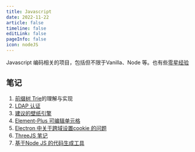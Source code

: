 ```yaml
---
title: Javascript   
date: 2022-11-22    
article: false
timeline: false
editLink: false 
pageInfo: false
icon: nodeJS   
---    
```


Javascript 编码相关的项目，包括但不限于Vanilla、Node 等。也有些[零星经验](./experience/README.md)    

## 笔记    

1. [前缀树 Trie](./trie/README.md)的理解与实现    
2. [LDAP 认证](./ldap-auth/README.md)  
3. [建议的壁纸引擎](./simple-wallpaper-engine/README.md)
4. [Element-Plus 可编辑单元格](./editable-cell/README.md)  
5. [Electron 中关于跨域设置cookie 的问题](./electron/README.md)  
6. [ThreeJS 笔记](./threejs/README.md)  
7. [基于Node JS 的代码生成工具](./code-generator/README.md)


